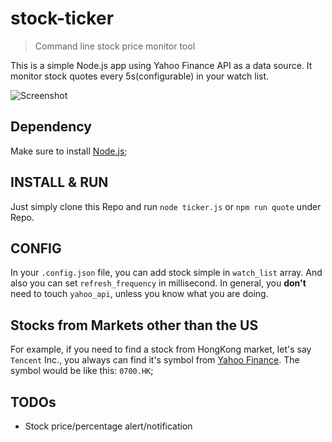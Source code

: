 # stock-ticker

> Command line stock price monitor tool

This is a simple Node.js app using Yahoo Finance API as a data source. It monitor stock quotes every 5s(configurable) in your watch list.

![Screenshot](https://github.com/phoenixzqy/stock-ticker/blob/master/screenshot/stock-monitor.png)

## Dependency

Make sure to install [Node.js](https://nodejs.org/en/download/);

## INSTALL & RUN

Just simply clone this Repo and run `node ticker.js`  or `npm run quote` under Repo.

## CONFIG

In your `.config.json` file, you can add stock simple in `watch_list` array. And also you can set `refresh_frequency` in millisecond. In general, you **don't** need to touch `yahoo_api`, unless you know what you are doing.

## Stocks from Markets other than the US

For example, if you need to find a stock from HongKong market, let's say `Tencent` Inc., you always can find it's symbol from [Yahoo Finance](https://finance.yahoo.com/). The symbol would be like this: `0700.HK`;

## TODOs

* Stock price/percentage alert/notification
